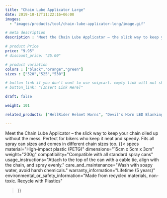 ```yaml
---
title: "Chain Lube Applicator Large"
date: 2019-10-17T11:22:16+06:00
images: 
  - "images/products/tool/chain-lube-applicator-long/image.gif"

# meta description
description : "Meet the Chain Lube Applicator – the slick way to keep your chain oiled up without the mess. Perfect for bikers who keep it neat and speedy. Fits all spray can sizes and comes in different chain sizes too."

# product Price
price: "9.95"
# discount_price: "25.00"

# product variation
colors : ["black","orange","green"]
sizes : ["520","525","530"]

# button link if you don't want to use snipcart. empty link will not show button
# button_link: "[Insert Link Here]"

draft: false

weight: 101

related_products: ["HellRider Helmet Horns", "Devil's Horn LED Blanking Plates"]

---
```


Meet the Chain Lube Applicator – the slick way to keep your chain oiled up without the mess. Perfect for bikers who keep it neat and speedy. Fits all spray can sizes and comes in different chain sizes too.
{{< specs
    material="High-impact plastic (PETG)"
    dimensions="15cm x 5cm x 3cm"
    weight="200g"
    compatibility="Compatible with all standard spray cans"
    usage_instructions="Attach to the top of the can with a cable tie, align with the chain, and spray evenly."
    care_and_maintenance="Wash with soapy water, avoid harsh chemicals."
    warranty_information="Lifetime (5 years)"
    environmental_or_safety_information="Made from recycled materials, non-toxic. Recycle with Plastics"
>}}
